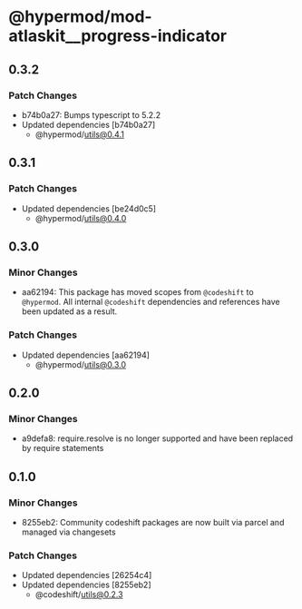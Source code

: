 # @hypermod/mod-atlaskit\_\_progress-indicator

## 0.3.2

### Patch Changes

- b74b0a27: Bumps typescript to 5.2.2
- Updated dependencies [b74b0a27]
  - @hypermod/utils@0.4.1

## 0.3.1

### Patch Changes

- Updated dependencies [be24d0c5]
  - @hypermod/utils@0.4.0

## 0.3.0

### Minor Changes

- aa62194: This package has moved scopes from `@codeshift` to `@hypermod`. All internal `@codeshift` dependencies and references have been updated as a result.

### Patch Changes

- Updated dependencies [aa62194]
  - @hypermod/utils@0.3.0

## 0.2.0

### Minor Changes

- a9defa8: require.resolve is no longer supported and have been replaced by require statements

## 0.1.0

### Minor Changes

- 8255eb2: Community codeshift packages are now built via parcel and managed via changesets

### Patch Changes

- Updated dependencies [26254c4]
- Updated dependencies [8255eb2]
  - @codeshift/utils@0.2.3
